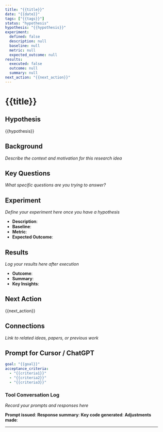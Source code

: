 ```yaml
---
title: "{{title}}"
date: "{{date}}"
tags: ["{{tags}}"]
status: "hypothesis"
hypothesis: "{{hypothesis}}"
experiment:
  defined: false
  description: null
  baseline: null
  metric: null
  expected_outcome: null
results:
  executed: false
  outcome: null
  summary: null
next_action: "{{next_action}}"
---
```


# {{title}}

## Hypothesis
{{hypothesis}}

## Background
*Describe the context and motivation for this research idea*

## Key Questions
*What specific questions are you trying to answer?*

## Experiment
*Define your experiment here once you have a hypothesis*

- **Description**: 
- **Baseline**: 
- **Metric**: 
- **Expected Outcome**: 

## Results
*Log your results here after execution*

- **Outcome**: 
- **Summary**: 
- **Key Insights**: 

## Next Action
{{next_action}}

## Connections
*Link to related ideas, papers, or previous work*

## Prompt for Cursor / ChatGPT
```yaml
goal: "{{goal}}"
acceptance_criteria:
  - "{{criteria1}}"
  - "{{criteria2}}"
  - "{{criteria3}}"
```

### Tool Conversation Log
*Record your prompts and responses here*

**Prompt issued**: 
**Response summary**: 
**Key code generated**: 
**Adjustments made**: 

--- 